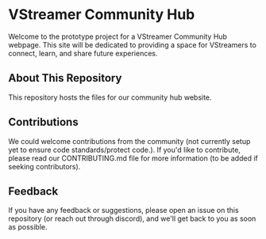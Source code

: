 # VStreamer Community Hub

Welcome to the prototype project for a VStreamer Community Hub webpage. This site will be dedicated to providing a space for VStreamers to connect, learn, and share future experiences.

## About This Repository

This repository hosts the files for our community hub website.

## Contributions

We could welcome contributions from the community (not currently setup yet to ensure code standards/protect code.). If you'd like to contribute, please read our CONTRIBUTING.md file for more information (to be added if seeking contributors).

## Feedback

If you have any feedback or suggestions, please open an issue on this repository (or reach out through discord), and we'll get back to you as soon as possible.
